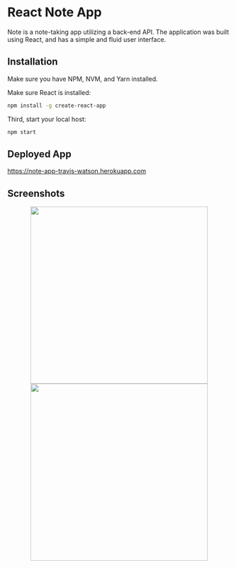 # React Note App

Note is a note-taking app utilizing a back-end API. The application was built using React, and has a simple and fluid user interface.

## Installation

Make sure you have NPM, NVM, and Yarn installed.

Make sure React is installed:

```bash
npm install -g create-react-app
```

Third, start your local host:

```bash
npm start
```

## Deployed App

https://note-app-travis-watson.herokuapp.com

## Screenshots

<div align="center">
    <img src="https://i.postimg.cc/2SKmVKXr/note1.png" width="400px"</img>
    <img src="https://i.postimg.cc/XvBWFkTF/note2.png" width="400px"</img> 
</div>

